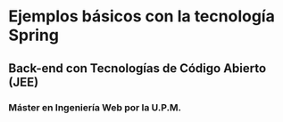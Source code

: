 # Ejemplos básicos con la tecnología Spring
## Back-end con Tecnologías de Código Abierto (JEE)
### Máster en Ingeniería Web por la U.P.M.

